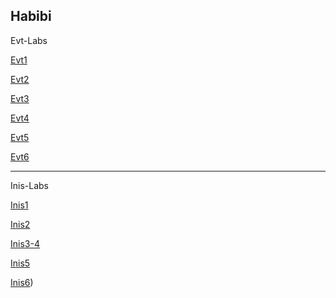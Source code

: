 Habibi
---------------------------------------
Evt-Labs

[Evt1](https://huba.netlify.app/evt1/evt1)

[Evt2](https://huba.netlify.app/evt2/evt2)

[Evt3](https://huba.netlify.app/evt3/3_lab_evt)

[Evt4](https://huba.netlify.app/evt4/4_lab_evt)

[Evt5](https://huba.netlify.app/evt5/evt_lab_5)

[Evt6](https://huba.netlify.app/evt6/6_lab_evt)

---------------------------------------
Inis-Labs

[Inis1](https://huba.netlify.app/inis-lab1/)

[Inis2](https://huba.netlify.app/inis-lab2/2.html)

[Inis3-4](https://huba.netlify.app/inis-lab4/lab3-inis)

[Inis5](https://huba.netlify.app/inis-5/inis-5.html)

[Inis6](https://huba.netlify.app/inis-6/inis-6.html))
